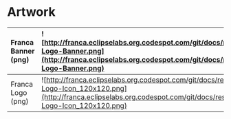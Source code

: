 # Artwork #

| Franca Banner (png) | ![http://franca.eclipselabs.org.codespot.com/git/docs/resources/Franca-Logo-Banner.png](http://franca.eclipselabs.org.codespot.com/git/docs/resources/Franca-Logo-Banner.png) |
|:--------------------|:------------------------------------------------------------------------------------------------------------------------------------------------------------------------------|
| Franca Logo (png)   | ![http://franca.eclipselabs.org.codespot.com/git/docs/resources/Franca-Logo-Icon_120x120.png](http://franca.eclipselabs.org.codespot.com/git/docs/resources/Franca-Logo-Icon_120x120.png) |